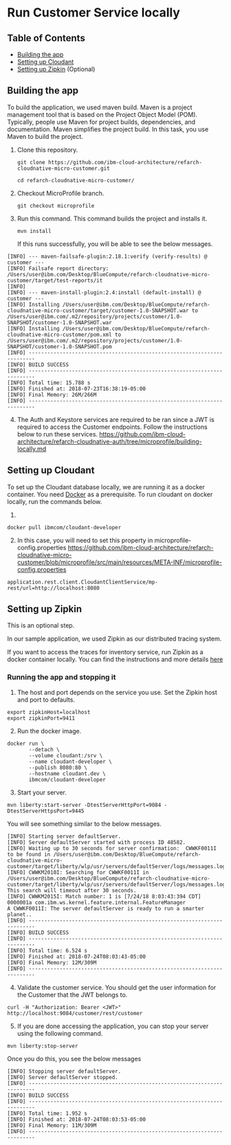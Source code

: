 # Run Customer Service locally

## Table of Contents

* [Building the app](#building-the-app)
* [Setting up Cloudant](#setting-up-cloudant)
* [Setting up Zipkin](#setting-up-zipkin) (Optional)

## Building the app

To build the application, we used maven build. Maven is a project management tool that is based on the Project Object Model (POM). Typically, people use Maven for project builds, dependencies, and documentation. Maven simplifies the project build. In this task, you use Maven to build the project.

1. Clone this repository.

   `git clone https://github.com/ibm-cloud-architecture/refarch-cloudnative-micro-customer.git`
   
   `cd refarch-cloudnative-micro-customer/`

2. Checkout MicroProfile branch.

   `git checkout microprofile`

3. Run this command. This command builds the project and installs it.

   `mvn install`
   
   If this runs successfully, you will be able to see the below messages.

```
[INFO] --- maven-failsafe-plugin:2.18.1:verify (verify-results) @ customer ---
[INFO] Failsafe report directory: /Users/user@ibm.com/Desktop/BlueCompute/refarch-cloudnative-micro-customer/target/test-reports/it
[INFO]
[INFO] --- maven-install-plugin:2.4:install (default-install) @ customer ---
[INFO] Installing /Users/user@ibm.com/Desktop/BlueCompute/refarch-cloudnative-micro-customer/target/customer-1.0-SNAPSHOT.war to /Users/user@ibm.com/.m2/repository/projects/customer/1.0-SNAPSHOT/customer-1.0-SNAPSHOT.war
[INFO] Installing /Users/user@ibm.com/Desktop/BlueCompute/refarch-cloudnative-micro-customer/pom.xml to /Users/user@ibm.com/.m2/repository/projects/customer/1.0-SNAPSHOT/customer-1.0-SNAPSHOT.pom
[INFO] ------------------------------------------------------------------------
[INFO] BUILD SUCCESS
[INFO] ------------------------------------------------------------------------
[INFO] Total time: 15.788 s
[INFO] Finished at: 2018-07-23T16:38:19-05:00
[INFO] Final Memory: 26M/266M
[INFO] ------------------------------------------------------------------------
```

4. The Auth and Keystore services are required to be ran since a JWT is required to access the Customer endpoints.
Follow the instructions below to run these services.
https://github.com/ibm-cloud-architecture/refarch-cloudnative-auth/tree/microprofile/building-locally.md


## Setting up Cloudant

To set up the Cloudant database locally, we are running it as a docker container. You need [Docker](https://www.docker.com/) as a prerequisite.
To run cloudant on docker locally, run the commands below.

1.
```
docker pull ibmcom/cloudant-developer
```


2. In this case, you will need to set this property in microprofile-config.properties
https://github.com/ibm-cloud-architecture/refarch-cloudnative-micro-customer/blob/microprofile/src/main/resources/META-INF/microprofile-config.properties

```
application.rest.client.CloudantClientService/mp-rest/url=http://localhost:8080
```

## Setting up Zipkin

This is an optional step.

In our sample application, we used Zipkin as our distributed tracing system.

If you want to access the traces for inventory service, run Zipkin as a docker container locally. You can find the instructions and more details [here](https://github.com/ibm-cloud-architecture/refarch-cloudnative-kubernetes/blob/microprofile/Zipkin/README.md)

### Running the app and stopping it

1. The host and port depends on the service you use.
Set the Zipkin host and port to defaults.

```
export zipkinHost=localhost
export zipkinPort=9411
```

2. Run the docker image.

```
docker run \
       --detach \
       --volume cloudant:/srv \
       --name cloudant-developer \
       --publish 8080:80 \
       --hostname cloudant.dev \
       ibmcom/cloudant-developer
```

3. Start your server.
```
mvn liberty:start-server -DtestServerHttpPort=9084 -DtestServerHttpsPort=9445
```
You will see something similar to the below messages.

```
[INFO] Starting server defaultServer.
[INFO] Server defaultServer started with process ID 48582.
[INFO] Waiting up to 30 seconds for server confirmation:  CWWKF0011I to be found in /Users/user@ibm.com/Desktop/BlueCompute/refarch-cloudnative-micro-customer/target/liberty/wlp/usr/servers/defaultServer/logs/messages.log
[INFO] CWWKM2010I: Searching for CWWKF0011I in /Users/user@ibm.com/Desktop/BlueCompute/refarch-cloudnative-micro-customer/target/liberty/wlp/usr/servers/defaultServer/logs/messages.log. This search will timeout after 30 seconds.
[INFO] CWWKM2015I: Match number: 1 is [7/24/18 8:03:43:394 CDT] 0000001a com.ibm.ws.kernel.feature.internal.FeatureManager            A CWWKF0011I: The server defaultServer is ready to run a smarter planet..
[INFO] ------------------------------------------------------------------------
[INFO] BUILD SUCCESS
[INFO] ------------------------------------------------------------------------
[INFO] Total time: 6.524 s
[INFO] Finished at: 2018-07-24T08:03:43-05:00
[INFO] Final Memory: 12M/309M
[INFO] ------------------------------------------------------------------------
```
4. Validate the customer service. You should get the user information for the Customer that the JWT belongs to.
```
curl -H "Authorization: Bearer <JWT>" http://localhost:9084/customer/rest/customer
```

5. If you are done accessing the application, you can stop your server using the following command.

`mvn liberty:stop-server`

Once you do this, you see the below messages
```
[INFO] Stopping server defaultServer.
[INFO] Server defaultServer stopped.
[INFO] ------------------------------------------------------------------------
[INFO] BUILD SUCCESS
[INFO] ------------------------------------------------------------------------
[INFO] Total time: 1.952 s
[INFO] Finished at: 2018-07-24T08:03:53-05:00
[INFO] Final Memory: 11M/309M
[INFO] ------------------------------------------------------------------------
```
